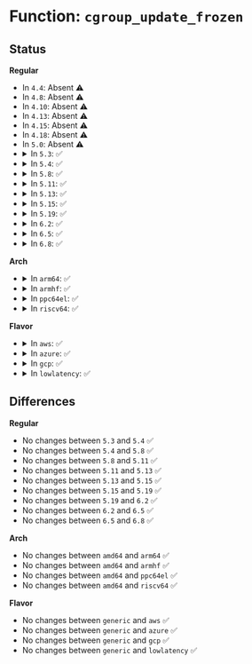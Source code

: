 # Function: <code>cgroup_update_frozen</code>

## Status
<b>Regular</b>
<ul>
<li>
In <code>4.4</code>: Absent ⚠️
</li>
<li>
In <code>4.8</code>: Absent ⚠️
</li>
<li>
In <code>4.10</code>: Absent ⚠️
</li>
<li>
In <code>4.13</code>: Absent ⚠️
</li>
<li>
In <code>4.15</code>: Absent ⚠️
</li>
<li>
In <code>4.18</code>: Absent ⚠️
</li>
<li>
In <code>5.0</code>: Absent ⚠️
</li>
<li>
<details>
<summary>In <code>5.3</code>: ✅</summary>

```c
void cgroup_update_frozen(struct cgroup *cgrp);
```

**Collision:** Unique Global

**Inline:** No

**Transformation:** False

**Instances:**

```
In kernel/cgroup/freezer.c (ffffffff8115dd50)
Location: kernel/cgroup/freezer.c:52
Inline: False
Direct callers:
  - kernel/cgroup/cgroup.c:cgroup_exit
  - kernel/cgroup/freezer.c:cgroup_freezer_migrate_task
  - kernel/cgroup/freezer.c:cgroup_freezer_migrate_task
  - kernel/cgroup/freezer.c:cgroup_do_freeze
  - kernel/cgroup/freezer.c:cgroup_leave_frozen
  - kernel/cgroup/freezer.c:cgroup_enter_frozen
```
**Symbols:**

```
ffffffff8115dd50-ffffffff8115e035: cgroup_update_frozen (STB_GLOBAL)
```
</details>
</li>
<li>
<details>
<summary>In <code>5.4</code>: ✅</summary>

```c
void cgroup_update_frozen(struct cgroup *cgrp);
```

**Collision:** Unique Global

**Inline:** No

**Transformation:** False

**Instances:**

```
In kernel/cgroup/freezer.c (ffffffff81169940)
Location: kernel/cgroup/freezer.c:52
Inline: False
Direct callers:
  - kernel/cgroup/cgroup.c:cgroup_exit
  - kernel/cgroup/freezer.c:cgroup_freezer_migrate_task
  - kernel/cgroup/freezer.c:cgroup_freezer_migrate_task
  - kernel/cgroup/freezer.c:cgroup_do_freeze
  - kernel/cgroup/freezer.c:cgroup_leave_frozen
  - kernel/cgroup/freezer.c:cgroup_enter_frozen
```
**Symbols:**

```
ffffffff81169940-ffffffff81169c25: cgroup_update_frozen (STB_GLOBAL)
```
</details>
</li>
<li>
<details>
<summary>In <code>5.8</code>: ✅</summary>

```c
void cgroup_update_frozen(struct cgroup *cgrp);
```

**Collision:** Unique Global

**Inline:** No

**Transformation:** False

**Instances:**

```
In kernel/cgroup/freezer.c (ffffffff8117b680)
Location: kernel/cgroup/freezer.c:52
Inline: False
Direct callers:
  - kernel/cgroup/cgroup.c:cgroup_exit
  - kernel/cgroup/freezer.c:cgroup_freezer_migrate_task
  - kernel/cgroup/freezer.c:cgroup_freezer_migrate_task
  - kernel/cgroup/freezer.c:cgroup_do_freeze
  - kernel/cgroup/freezer.c:cgroup_leave_frozen
  - kernel/cgroup/freezer.c:cgroup_enter_frozen
```
**Symbols:**

```
ffffffff8117b680-ffffffff8117b79c: cgroup_update_frozen (STB_GLOBAL)
```
</details>
</li>
<li>
<details>
<summary>In <code>5.11</code>: ✅</summary>

```c
void cgroup_update_frozen(struct cgroup *cgrp);
```

**Collision:** Unique Global

**Inline:** No

**Transformation:** False

**Instances:**

```
In kernel/cgroup/freezer.c (ffffffff81178500)
Location: kernel/cgroup/freezer.c:52
Inline: False
Direct callers:
  - kernel/cgroup/cgroup.c:cgroup_exit
  - kernel/cgroup/freezer.c:cgroup_freezer_migrate_task
  - kernel/cgroup/freezer.c:cgroup_freezer_migrate_task
  - kernel/cgroup/freezer.c:cgroup_do_freeze
  - kernel/cgroup/freezer.c:cgroup_leave_frozen
  - kernel/cgroup/freezer.c:cgroup_enter_frozen
```
**Symbols:**

```
ffffffff81178500-ffffffff8117860c: cgroup_update_frozen (STB_GLOBAL)
```
</details>
</li>
<li>
<details>
<summary>In <code>5.13</code>: ✅</summary>

```c
void cgroup_update_frozen(struct cgroup *cgrp);
```

**Collision:** Unique Global

**Inline:** No

**Transformation:** False

**Instances:**

```
In kernel/cgroup/freezer.c (ffffffff81179070)
Location: kernel/cgroup/freezer.c:52
Inline: False
Direct callers:
  - kernel/cgroup/cgroup.c:cgroup_exit
  - kernel/cgroup/freezer.c:cgroup_freezer_migrate_task
  - kernel/cgroup/freezer.c:cgroup_freezer_migrate_task
  - kernel/cgroup/freezer.c:cgroup_do_freeze
  - kernel/cgroup/freezer.c:cgroup_leave_frozen
  - kernel/cgroup/freezer.c:cgroup_enter_frozen
```
**Symbols:**

```
ffffffff81179070-ffffffff8117917c: cgroup_update_frozen (STB_GLOBAL)
```
</details>
</li>
<li>
<details>
<summary>In <code>5.15</code>: ✅</summary>

```c
void cgroup_update_frozen(struct cgroup *cgrp);
```

**Collision:** Unique Global

**Inline:** No

**Transformation:** False

**Instances:**

```
In kernel/cgroup/freezer.c (ffffffff811a0990)
Location: kernel/cgroup/freezer.c:52
Inline: False
Direct callers:
  - kernel/cgroup/cgroup.c:cgroup_exit
  - kernel/cgroup/freezer.c:cgroup_freezer_migrate_task
  - kernel/cgroup/freezer.c:cgroup_freezer_migrate_task
  - kernel/cgroup/freezer.c:cgroup_do_freeze
  - kernel/cgroup/freezer.c:cgroup_leave_frozen
  - kernel/cgroup/freezer.c:cgroup_enter_frozen
```
**Symbols:**

```
ffffffff811a0990-ffffffff811a0a93: cgroup_update_frozen (STB_GLOBAL)
```
</details>
</li>
<li>
<details>
<summary>In <code>5.19</code>: ✅</summary>

```c
void cgroup_update_frozen(struct cgroup *cgrp);
```

**Collision:** Unique Global

**Inline:** No

**Transformation:** False

**Instances:**

```
In kernel/cgroup/freezer.c (ffffffff811d1140)
Location: kernel/cgroup/freezer.c:52
Inline: False
Direct callers:
  - kernel/cgroup/cgroup.c:cgroup_exit
  - kernel/cgroup/freezer.c:cgroup_freezer_migrate_task
  - kernel/cgroup/freezer.c:cgroup_freezer_migrate_task
  - kernel/cgroup/freezer.c:cgroup_do_freeze
  - kernel/cgroup/freezer.c:cgroup_leave_frozen
  - kernel/cgroup/freezer.c:cgroup_enter_frozen
```
**Symbols:**

```
ffffffff811d1140-ffffffff811d1266: cgroup_update_frozen (STB_GLOBAL)
```
</details>
</li>
<li>
<details>
<summary>In <code>6.2</code>: ✅</summary>

```c
void cgroup_update_frozen(struct cgroup *cgrp);
```

**Collision:** Unique Global

**Inline:** No

**Transformation:** False

**Instances:**

```
In kernel/cgroup/freezer.c (ffffffff81214cd0)
Location: kernel/cgroup/freezer.c:52
Inline: False
Direct callers:
  - kernel/cgroup/cgroup.c:cgroup_exit
  - kernel/cgroup/freezer.c:cgroup_freezer_migrate_task
  - kernel/cgroup/freezer.c:cgroup_freezer_migrate_task
  - kernel/cgroup/freezer.c:cgroup_do_freeze
  - kernel/cgroup/freezer.c:cgroup_leave_frozen
  - kernel/cgroup/freezer.c:cgroup_enter_frozen
```
**Symbols:**

```
ffffffff81214cd0-ffffffff81214deb: cgroup_update_frozen (STB_GLOBAL)
```
</details>
</li>
<li>
<details>
<summary>In <code>6.5</code>: ✅</summary>

```c
void cgroup_update_frozen(struct cgroup *cgrp);
```

**Collision:** Unique Global

**Inline:** No

**Transformation:** False

**Instances:**

```
In kernel/cgroup/freezer.c (ffffffff8122a600)
Location: kernel/cgroup/freezer.c:52
Inline: False
Direct callers:
  - kernel/cgroup/cgroup.c:cgroup_exit
  - kernel/cgroup/freezer.c:cgroup_freezer_migrate_task
  - kernel/cgroup/freezer.c:cgroup_freezer_migrate_task
  - kernel/cgroup/freezer.c:cgroup_do_freeze
  - kernel/cgroup/freezer.c:cgroup_leave_frozen
  - kernel/cgroup/freezer.c:cgroup_enter_frozen
```
**Symbols:**

```
ffffffff8122a600-ffffffff8122a71b: cgroup_update_frozen (STB_GLOBAL)
```
</details>
</li>
<li>
<details>
<summary>In <code>6.8</code>: ✅</summary>

```c
void cgroup_update_frozen(struct cgroup *cgrp);
```

**Collision:** Unique Global

**Inline:** No

**Transformation:** False

**Instances:**

```
In kernel/cgroup/freezer.c (ffffffff812425c0)
Location: kernel/cgroup/freezer.c:52
Inline: False
Direct callers:
  - kernel/cgroup/cgroup.c:cgroup_exit
  - kernel/cgroup/freezer.c:cgroup_freezer_migrate_task
  - kernel/cgroup/freezer.c:cgroup_freezer_migrate_task
  - kernel/cgroup/freezer.c:cgroup_do_freeze
  - kernel/cgroup/freezer.c:cgroup_leave_frozen
  - kernel/cgroup/freezer.c:cgroup_enter_frozen
```
**Symbols:**

```
ffffffff812425c0-ffffffff812426db: cgroup_update_frozen (STB_GLOBAL)
```
</details>
</li>
</ul>
<b>Arch</b>
<ul>
<li>
<details>
<summary>In <code>arm64</code>: ✅</summary>

```c
void cgroup_update_frozen(struct cgroup *cgrp);
```

**Collision:** Unique Global

**Inline:** No

**Transformation:** False

**Instances:**

```
In kernel/cgroup/freezer.c (ffff8000101dce30)
Location: kernel/cgroup/freezer.c:52
Inline: False
Direct callers:
  - kernel/cgroup/cgroup.c:cgroup_exit
  - kernel/cgroup/freezer.c:cgroup_freezer_migrate_task
  - kernel/cgroup/freezer.c:cgroup_freezer_migrate_task
  - kernel/cgroup/freezer.c:cgroup_do_freeze
  - kernel/cgroup/freezer.c:cgroup_leave_frozen
  - kernel/cgroup/freezer.c:cgroup_enter_frozen
```
**Symbols:**

```
ffff8000101dce30-ffff8000101dd2ec: cgroup_update_frozen (STB_GLOBAL)
```
</details>
</li>
<li>
<details>
<summary>In <code>armhf</code>: ✅</summary>

```c
void cgroup_update_frozen(struct cgroup *cgrp);
```

**Collision:** Unique Global

**Inline:** No

**Transformation:** False

**Instances:**

```
In kernel/cgroup/freezer.c (c041eee8)
Location: kernel/cgroup/freezer.c:52
Inline: False
Direct callers:
  - kernel/cgroup/cgroup.c:cgroup_exit
  - kernel/cgroup/freezer.c:cgroup_freeze
  - kernel/cgroup/freezer.c:cgroup_freezer_migrate_task
  - kernel/cgroup/freezer.c:cgroup_freezer_migrate_task
  - kernel/cgroup/freezer.c:cgroup_leave_frozen
  - kernel/cgroup/freezer.c:cgroup_enter_frozen
```
**Symbols:**

```
c041eee8-c041f300: cgroup_update_frozen (STB_GLOBAL)
```
</details>
</li>
<li>
<details>
<summary>In <code>ppc64el</code>: ✅</summary>

```c
void cgroup_update_frozen(struct cgroup *cgrp);
```

**Collision:** Unique Global

**Inline:** No

**Transformation:** False

**Instances:**

```
In kernel/cgroup/freezer.c (c00000000024abd0)
Location: kernel/cgroup/freezer.c:52
Inline: False
Direct callers:
  - kernel/cgroup/cgroup.c:cgroup_exit
  - kernel/cgroup/freezer.c:cgroup_freezer_migrate_task
  - kernel/cgroup/freezer.c:cgroup_freezer_migrate_task
  - kernel/cgroup/freezer.c:cgroup_do_freeze
  - kernel/cgroup/freezer.c:cgroup_leave_frozen
  - kernel/cgroup/freezer.c:cgroup_enter_frozen
```
**Symbols:**

```
c00000000024abd0-c00000000024b050: cgroup_update_frozen (STB_GLOBAL)
```
</details>
</li>
<li>
<details>
<summary>In <code>riscv64</code>: ✅</summary>

```c
void cgroup_update_frozen(struct cgroup *cgrp);
```

**Collision:** Unique Global

**Inline:** No

**Transformation:** False

**Instances:**

```
In kernel/cgroup/freezer.c (ffffffe000154ac6)
Location: kernel/cgroup/freezer.c:52
Inline: False
Direct callers:
  - kernel/cgroup/cgroup.c:cgroup_exit
  - kernel/cgroup/freezer.c:cgroup_freezer_migrate_task
  - kernel/cgroup/freezer.c:cgroup_freezer_migrate_task
  - kernel/cgroup/freezer.c:cgroup_do_freeze
  - kernel/cgroup/freezer.c:cgroup_leave_frozen
  - kernel/cgroup/freezer.c:cgroup_enter_frozen
```
**Symbols:**

```
ffffffe000154ac6-ffffffe000154dac: cgroup_update_frozen (STB_GLOBAL)
```
</details>
</li>
</ul>
<b>Flavor</b>
<ul>
<li>
<details>
<summary>In <code>aws</code>: ✅</summary>

```c
void cgroup_update_frozen(struct cgroup *cgrp);
```

**Collision:** Unique Global

**Inline:** No

**Transformation:** False

**Instances:**

```
In kernel/cgroup/freezer.c (ffffffff81161f60)
Location: kernel/cgroup/freezer.c:52
Inline: False
Direct callers:
  - kernel/cgroup/cgroup.c:cgroup_exit
  - kernel/cgroup/freezer.c:cgroup_freezer_migrate_task
  - kernel/cgroup/freezer.c:cgroup_freezer_migrate_task
  - kernel/cgroup/freezer.c:cgroup_do_freeze
  - kernel/cgroup/freezer.c:cgroup_leave_frozen
  - kernel/cgroup/freezer.c:cgroup_enter_frozen
```
**Symbols:**

```
ffffffff81161f60-ffffffff81162245: cgroup_update_frozen (STB_GLOBAL)
```
</details>
</li>
<li>
<details>
<summary>In <code>azure</code>: ✅</summary>

```c
void cgroup_update_frozen(struct cgroup *cgrp);
```

**Collision:** Unique Global

**Inline:** No

**Transformation:** False

**Instances:**

```
In kernel/cgroup/freezer.c (ffffffff811551c0)
Location: kernel/cgroup/freezer.c:52
Inline: False
Direct callers:
  - kernel/cgroup/cgroup.c:cgroup_exit
  - kernel/cgroup/freezer.c:cgroup_freezer_migrate_task
  - kernel/cgroup/freezer.c:cgroup_freezer_migrate_task
  - kernel/cgroup/freezer.c:cgroup_do_freeze
  - kernel/cgroup/freezer.c:cgroup_leave_frozen
  - kernel/cgroup/freezer.c:cgroup_enter_frozen
```
**Symbols:**

```
ffffffff811551c0-ffffffff811554a5: cgroup_update_frozen (STB_GLOBAL)
```
</details>
</li>
<li>
<details>
<summary>In <code>gcp</code>: ✅</summary>

```c
void cgroup_update_frozen(struct cgroup *cgrp);
```

**Collision:** Unique Global

**Inline:** No

**Transformation:** False

**Instances:**

```
In kernel/cgroup/freezer.c (ffffffff8115fd30)
Location: kernel/cgroup/freezer.c:52
Inline: False
Direct callers:
  - kernel/cgroup/cgroup.c:cgroup_exit
  - kernel/cgroup/freezer.c:cgroup_freezer_migrate_task
  - kernel/cgroup/freezer.c:cgroup_freezer_migrate_task
  - kernel/cgroup/freezer.c:cgroup_do_freeze
  - kernel/cgroup/freezer.c:cgroup_leave_frozen
  - kernel/cgroup/freezer.c:cgroup_enter_frozen
```
**Symbols:**

```
ffffffff8115fd30-ffffffff81160015: cgroup_update_frozen (STB_GLOBAL)
```
</details>
</li>
<li>
<details>
<summary>In <code>lowlatency</code>: ✅</summary>

```c
void cgroup_update_frozen(struct cgroup *cgrp);
```

**Collision:** Unique Global

**Inline:** No

**Transformation:** False

**Instances:**

```
In kernel/cgroup/freezer.c (ffffffff8116d060)
Location: kernel/cgroup/freezer.c:52
Inline: False
Direct callers:
  - kernel/cgroup/cgroup.c:cgroup_exit
  - kernel/cgroup/freezer.c:cgroup_freezer_migrate_task
  - kernel/cgroup/freezer.c:cgroup_freezer_migrate_task
  - kernel/cgroup/freezer.c:cgroup_do_freeze
  - kernel/cgroup/freezer.c:cgroup_leave_frozen
  - kernel/cgroup/freezer.c:cgroup_enter_frozen
```
**Symbols:**

```
ffffffff8116d060-ffffffff8116d37e: cgroup_update_frozen (STB_GLOBAL)
```
</details>
</li>
</ul>

## Differences
<b>Regular</b>
<ul>
<li>
No changes between <code>5.3</code> and <code>5.4</code> ✅
</li>
<li>
No changes between <code>5.4</code> and <code>5.8</code> ✅
</li>
<li>
No changes between <code>5.8</code> and <code>5.11</code> ✅
</li>
<li>
No changes between <code>5.11</code> and <code>5.13</code> ✅
</li>
<li>
No changes between <code>5.13</code> and <code>5.15</code> ✅
</li>
<li>
No changes between <code>5.15</code> and <code>5.19</code> ✅
</li>
<li>
No changes between <code>5.19</code> and <code>6.2</code> ✅
</li>
<li>
No changes between <code>6.2</code> and <code>6.5</code> ✅
</li>
<li>
No changes between <code>6.5</code> and <code>6.8</code> ✅
</li>
</ul>
<b>Arch</b>
<ul>
<li>
No changes between <code>amd64</code> and <code>arm64</code> ✅
</li>
<li>
No changes between <code>amd64</code> and <code>armhf</code> ✅
</li>
<li>
No changes between <code>amd64</code> and <code>ppc64el</code> ✅
</li>
<li>
No changes between <code>amd64</code> and <code>riscv64</code> ✅
</li>
</ul>
<b>Flavor</b>
<ul>
<li>
No changes between <code>generic</code> and <code>aws</code> ✅
</li>
<li>
No changes between <code>generic</code> and <code>azure</code> ✅
</li>
<li>
No changes between <code>generic</code> and <code>gcp</code> ✅
</li>
<li>
No changes between <code>generic</code> and <code>lowlatency</code> ✅
</li>
</ul>

